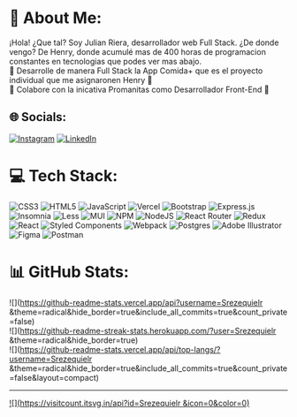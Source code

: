 # 💫 About Me:
¡Hola! ¿Que tal?
Soy Julian Riera, desarrollador web Full Stack. ¿De donde vengo? De Henry, donde acumulé mas de 400 horas de programacion constantes en tecnologias que podes ver mas abajo.
<br>
👤 Desarrolle de manera Full Stack la App Comida+ que es el proyecto individual que me asignaronen Henry 👤<br>
👯 Colabore con la inicativa Promanitas como Desarrollador Front-End 👯<br>




## 🌐 Socials:
[![Instagram](https://img.shields.io/badge/Instagram-%23E4405F.svg?logo=Instagram&logoColor=white)](https://instagram.com/Sr.Ezequiel.r) [![LinkedIn](https://img.shields.io/badge/LinkedIn-%230077B5.svg?logo=linkedin&logoColor=white)](https://www.linkedin.com/in/julian-riera-60b13a239/) 

# 💻 Tech Stack:
![CSS3](https://img.shields.io/badge/css3-%231572B6.svg?style=for-the-badge&logo=css3&logoColor=white) ![HTML5](https://img.shields.io/badge/html5-%23E34F26.svg?style=for-the-badge&logo=html5&logoColor=white) ![JavaScript](https://img.shields.io/badge/javascript-%23323330.svg?style=for-the-badge&logo=javascript&logoColor=%23F7DF1E) ![Vercel](https://img.shields.io/badge/vercel-%23000000.svg?style=for-the-badge&logo=vercel&logoColor=white) ![Bootstrap](https://img.shields.io/badge/bootstrap-%23563D7C.svg?style=for-the-badge&logo=bootstrap&logoColor=white) ![Express.js](https://img.shields.io/badge/express.js-%23404d59.svg?style=for-the-badge&logo=express&logoColor=%2361DAFB) ![Insomnia](https://img.shields.io/badge/Insomnia-black?style=for-the-badge&logo=insomnia&logoColor=5849BE) ![Less](https://img.shields.io/badge/less-2B4C80?style=for-the-badge&logo=less&logoColor=white) ![MUI](https://img.shields.io/badge/MUI-%230081CB.svg?style=for-the-badge&logo=material-ui&logoColor=white) ![NPM](https://img.shields.io/badge/NPM-%23000000.svg?style=for-the-badge&logo=npm&logoColor=white) ![NodeJS](https://img.shields.io/badge/node.js-6DA55F?style=for-the-badge&logo=node.js&logoColor=white) ![React Router](https://img.shields.io/badge/React_Router-CA4245?style=for-the-badge&logo=react-router&logoColor=white) ![Redux](https://img.shields.io/badge/redux-%23593d88.svg?style=for-the-badge&logo=redux&logoColor=white) ![React](https://img.shields.io/badge/react-%2320232a.svg?style=for-the-badge&logo=react&logoColor=%2361DAFB) ![Styled Components](https://img.shields.io/badge/styled--components-DB7093?style=for-the-badge&logo=styled-components&logoColor=white) ![Webpack](https://img.shields.io/badge/webpack-%238DD6F9.svg?style=for-the-badge&logo=webpack&logoColor=black) ![Postgres](https://img.shields.io/badge/postgres-%23316192.svg?style=for-the-badge&logo=postgresql&logoColor=white) ![Adobe Illustrator](https://img.shields.io/badge/adobeillustrator-%23FF9A00.svg?style=for-the-badge&logo=adobeillustrator&logoColor=white) 	![Figma](https://img.shields.io/badge/figma-%23F24E1E.svg?style=for-the-badge&logo=figma&logoColor=white) ![Postman](https://img.shields.io/badge/Postman-FF6C37?style=for-the-badge&logo=postman&logoColor=white)
# 📊 GitHub Stats:
![](https://github-readme-stats.vercel.app/api?username=Srezequielr	&theme=radical&hide_border=true&include_all_commits=true&count_private=false)<br/>
![](https://github-readme-streak-stats.herokuapp.com/?user=Srezequielr	&theme=radical&hide_border=true)<br/>
![](https://github-readme-stats.vercel.app/api/top-langs/?username=Srezequielr	&theme=radical&hide_border=true&include_all_commits=true&count_private=false&layout=compact)

---
[![](https://visitcount.itsvg.in/api?id=Srezequielr	&icon=0&color=0)](https://visitcount.itsvg.in)

<!-- Proudly created with GPRM ( https://gprm.itsvg.in ) -->
